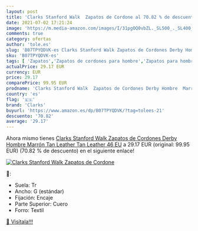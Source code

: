 ```yaml
---
layout: post
title: 'Clarks Stanford Walk  Zapatos de Cordone al 70.82 % de descuento'
date: 2021-07-02 17:21:24
image: 'https://m.media-amazon.com/images/I/31pgOQ0vbZL._SL500_._SL400_.jpg'
comments: true
category: ofertas
author: 'tole.es'
slug: 'B07TPYQDVK-es Clarks Stanford Walk Zapatos de Cordones Derby Hombre...'
sku: 'B07TPYQDVK-es'
tags: [ 'Zapatos','Zapatos de cordones para hombre','Zapatos para hombre','Zapatos y complementos','clarks','zapatos', ]
actualPrice: 29.17 EUR
currency: EUR
price: 29.17
comparePrice: 99.95 EUR
prodname: 'Clarks Stanford Walk  Zapatos de Cordones Derby Hombre  Marrón  Tan Leather Tan Leather   46 EU'
country: 'es'
flag: '🇪🇸'
brand: 'Clarks'
buyurl: 'https://www.amazon.es/dp/B07TPYQDVK/?tag=tolees-21'
descuento: '70.82'
average: '29.17'
---
```


Ahora mismo tienes [Clarks Stanford Walk  Zapatos de Cordones Derby Hombre  Marrón  Tan Leather Tan Leather   46 EU](https://www.amazon.es/dp/B07TPYQDVK/?tag=tolees-21) a 29.17 EUR (original: 99.95 EUR) (70.82 %  de descuento) en el siguiente enlace!

[![Clarks Stanford Walk  Zapatos de Cordone](https://m.media-amazon.com/images/I/31pgOQ0vbZL._SL500_._SL400_.jpg)](https://www.amazon.es/dp/B07TPYQDVK/?tag=tolees-21)

🔎:

- Suela: Tr
- Ancho: G (estándar)
- Fijación: Encaje
- Parte Superior: Cuero
- Forro: Textil

[🛒 Visítala!!!](https://www.amazon.es/dp/B07TPYQDVK/?tag=tolees-21)
